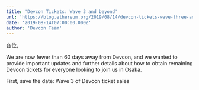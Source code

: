 ```yaml
---
title: 'Devcon Tickets: Wave 3 and beyond'
url: 'https://blog.ethereum.org/2019/08/14/devcon-tickets-wave-three-and-beyond/'
date: '2019-08-14T07:00:00.000Z'
author: 'Devcon Team'
---
```

各位,

We are now fewer than 60 days away from Devcon, and we wanted to provide important updates and further details about how to obtain remaining Devcon tickets for everyone looking to join us in Osaka.

First, save the date: Wave 3 of Devcon ticket sales